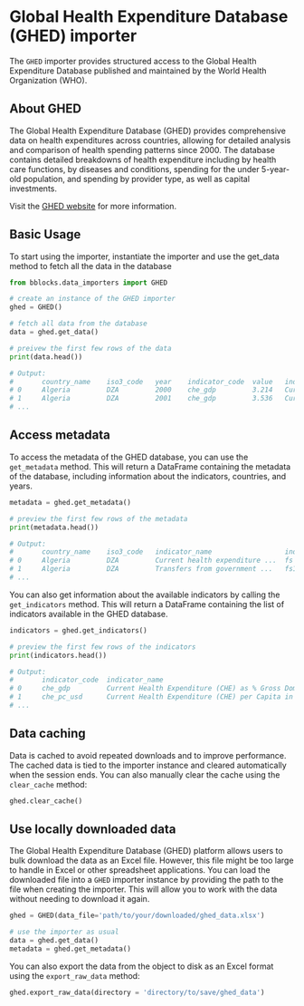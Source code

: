 # Global Health Expenditure Database (GHED) importer

The `GHED` importer provides structured access to the Global Health Expenditure Database published and maintained
by the World Health Organization (WHO). 

## About GHED


The Global Health Expenditure Database (GHED) provides comprehensive data on health expenditures across
countries, allowing for detailed analysis and comparison of health spending patterns since 2000. The database
contains detailed breakdowns of health expenditure including by health care functions, 
by diseases and conditions, spending for the under 5-year-old population, and spending by provider type, as well as
capital investments.

Visit the [GHED website](https://apps.who.int/nha/database) for more information.

## Basic Usage

To start using the importer, instantiate the importer and use the get_data method to fetch all the data in
the database

```py
from bblocks.data_importers import GHED

# create an instance of the GHED importer
ghed = GHED()

# fetch all data from the database
data = ghed.get_data()

# preivew the first few rows of the data
print(data.head())

# Output:
#       country_name	iso3_code	year	indicator_code	value	indicator_name	                unit	
# 0	    Algeria	        DZA	        2000	che_gdp	        3.214	Current Health Expenditure ...	Percentage	
# 1	    Algeria	        DZA	        2001	che_gdp	        3.536	Current Health Expenditure ...	Percentage	
# ...
```

## Access metadata

To access the metadata of the GHED database, you can use the `get_metadata` method. This will return a DataFrame
containing the metadata of the database, including information about the indicators, countries, and years.

```py
metadata = ghed.get_metadata()

# preview the first few rows of the metadata
print(metadata.head())

# Output:
#	    country_name	iso3_code	indicator_name	                indicator_code	sources		                                data_type	                ....
# 0	    Algeria	        DZA	        Current health expenditure ... 	fs	            2019 - 2022: Sum of its components ...		2019 - 2022: Derived ...	                        
# 1	    Algeria	        DZA	        Transfers from government ...	fs1	            2000 - 2018: Calculated as the ...          2000 - 2018: Estimated...
# ...
```

You can also get information about the available indicators by calling the `get_indicators` method. This will return
a DataFrame containing the list of indicators available in the GHED database.

```py
indicators = ghed.get_indicators()

# preview the first few rows of the indicators
print(indicators.head())

# Output:
#	    indicator_code	indicator_name	                                                    indicator_long_code	category_1	category_2	unit	    currency	measurement_method
# 0	    che_gdp	        Current Health Expenditure (CHE) as % Gross Domestic Product (GDP)	CHE%GDP_SHA2011	    INDICATORS	AGGREGATES	Percentage		        Current Health Expenditure (CHE) / Gross Domestic Product (GDP)
# 1	    che_pc_usd	    Current Health Expenditure (CHE) per Capita in US$	                CHE_pc_US$_SHA2011	INDICATORS	AGGREGATES	Ones	    US$	        Current Health Expenditure (CHE) / Population / Exchange rate (NCU to USD)
# ...
```


## Data caching

Data is cached to avoid repeated downloads and to improve performance. The cached data is tied to the importer
instance and cleared automatically when the session ends. You can also manually clear the cache
using the `clear_cache` method:

```py
ghed.clear_cache()
```

## Use locally downloaded data

The Global Health Expenditure Database (GHED) platform allows users to bulk download the data as an Excel file. However,
this file might be too large to handle in Excel or other spreadsheet applications. You can load the downloaded file
into a `GHED` importer instance by providing the path to the file when creating the importer. This will allow you
to work with the data without needing to download it again.

```py
ghed = GHED(data_file='path/to/your/downloaded/ghed_data.xlsx')

# use the importer as usual
data = ghed.get_data()
metadata = ghed.get_metadata()
```

You can also export the data from the object to disk as an Excel format using the `export_raw_data` method:

```py
ghed.export_raw_data(directory = 'directory/to/save/ghed_data')
```


